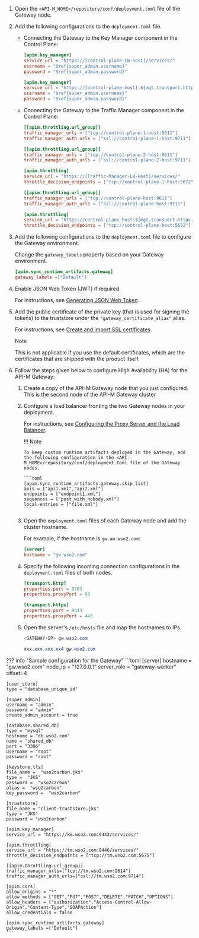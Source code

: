 
1.  Open the `<API-M_HOME>/repository/conf/deployment.toml` file of the Gateway node.

2.  Add the following configurations to the `deployment.toml` file.

    -   Connecting the Gateway to the Key Manager component in the Control Plane:

        ``` toml tab="Control Plane with HA"
        [apim.key_manager]
        service_url = "https://[control-plane-LB-host]/services/"
        username = "$ref{super_admin.username}"
        password = "$ref{super_admin.password}"                
        ```
        
        ``` toml tab="Single Control Plane"
        [apim.key_manager]
        service_url = "https://[control-plane-host]:${mgt.transport.https.port}/services/"
        username = "$ref{super_admin.username}"
        password = "$ref{super_admin.password}"
        ```

    -   Connecting the Gateway to the Traffic Manager component in the Control Plane:

        ``` toml tab="Control Plane with HA"
        [[apim.throttling.url_group]]
        traffic_manager_urls = ["tcp://control-plane-1-host:9611"]
        traffic_manager_auth_urls = ["ssl://control-plane-1-host:9711"]
        
        [[apim.throttling.url_group]]
        traffic_manager_urls = ["tcp://control-plane-2-host:9611"]
        traffic_manager_auth_urls = ["ssl://control-plane-2-host:9711"]
        
        [apim.throttling]
        service_url = "https://[Traffic-Manager-LB-Host]/services/"
        throttle_decision_endpoints = ["tcp://control-plane-1-host:5672", "tcp://control-plane-2-host:5672"]
        ```
        
        ``` toml tab="Single Control Plane"
        [[apim.throttling.url_group]]
        traffic_manager_urls = ["tcp://control-plane-host:9611"]
        traffic_manager_auth_urls = ["ssl://control-plane-host:9711"]
        
        [apim.throttling]
        service_url = "https://control-plane-host:${mgt.transport.https.port}/services/"
        throttle_decision_endpoints = ["tcp://control-plane-host:5672"]
        ```     

3.  Add the following configurations to the `deployment.toml` file to configure the Gateway environment.

     Change the `gateway_labels` property based on your Gateway environment.
   
     ```toml
     [apim.sync_runtime_artifacts.gateway]
     gateway_labels =["Default"]
     ```  

4.  Enable JSON Web Token (JWT) if required.

     For instructions, see [Generating JSON Web Token](../../../../deploy-and-publish/deploy-on-gateway/api-gateway/passing-enduser-attributes-to-the-backend-via-api-gateway/).   
     
5.  Add the public certificate of the private key (that is used for signing the tokens) to the truststore under the `"gateway_certificate_alias"` alias. 
    
    For instructions, see [Create and import SSL certificates](../../../../install-and-setup/setup/security/configuring-keystores/keystore-basics/creating-new-keystores).

     <html>
      <div class="admonition note">
      <p class="admonition-title">Note</p>
      <p>This is not applicable if you use the default certificates, which are the certificates that are shipped with the product itself. </p>
      </div> 
     </html>
     
6.  Follow the steps given below to configure High Availability (HA) for the API-M Gateway:

    1.  Create a copy of the API-M Gateway node that you just configured. This is the second node of the API-M Gateway cluster.
    2.  Configure a load balancer fronting the two Gateway nodes in your deployment.
                
        For instructions, see [Configuring the Proxy Server and the Load Balancer](../../../../install-and-setup/setup/setting-up-proxy-server-and-the-load-balancer/configuring-the-proxy-server-and-the-load-balancer/).

        !!! Note
        
            To keep custom runtime artifacts deployed in the Gateway, add the following configuration in the <API-M_HOME>/repository/conf/deployment.toml file of the Gateway nodes.  

            ```toml
            [apim.sync_runtime_artifacts.gateway.skip_list]
            apis = ["api1.xml","api2.xml"]
            endpoints = ["endpoint1.xml"]
            sequences = ["post_with_nobody.xml"]
            local-entries = ["file.xml"]
            ```

    3.  Open the `deployment.toml` files of each Gateway node and add the cluster hostname. 
          
          For example, if the hostname is `gw.am.wso2.com`:
    
          ``` toml
          [server]
          hostname = "gw.wso2.com"
          ```
          
    4.  Specify the following incoming connection configurations in the `deployment.toml` files of both nodes.
      
          ``` toml
          [transport.http]
          properties.port = 9763
          properties.proxyPort = 80
          
          [transport.https]
          properties.port = 9443
          properties.proxyPort = 443
          ```
      
    5.  Open the server's `/etc/hosts` file and map the hostnames to IPs.
    
        ```java tab="Format"
        <GATEWAY-IP> gw.wso2.com
        ```
    
        ``` java tab="Example"
        xxx.xxx.xxx.xx4 gw.wso2.com
        ``` 

??? info "Sample configuration for the Gateway"
    ```toml
    [server]
    hostname = "gw.wso2.com"
    node_ip = "127.0.0.1"
    server_role = "gateway-worker"
    offset=4
    
    [user_store]
    type = "database_unique_id"
            
    [super_admin]
    username = "admin"
    password = "admin"
    create_admin_account = true
    
    [database.shared_db]
    type = "mysql"
    hostname = "db.wso2.com"
    name = "shared_db"
    port = "3306"
    username = "root"
    password = "root"
    
    [keystore.tls]
    file_name =  "wso2carbon.jks"
    type =  "JKS"
    password =  "wso2carbon"
    alias =  "wso2carbon"
    key_password =  "wso2carbon"
    
    [truststore]
    file_name = "client-truststore.jks"
    type = "JKS"
    password = "wso2carbon"
    
    [apim.key_manager]
    service_url = "https://km.wso2.com:9443/services/"
    
    [apim.throttling]
    service_url = "https://tm.wso2.com:9446/services/"
    throttle_decision_endpoints = ["tcp://tm.wso2.com:5675"]
    
    [[apim.throttling.url_group]]
    traffic_manager_urls=["tcp://tm.wso2.com:9614"]
    traffic_manager_auth_urls=["ssl://tm.wso2.com:9714"]
    
    [apim.cors]
    allow_origins = "*"
    allow_methods = ["GET","PUT","POST","DELETE","PATCH","OPTIONS"]
    allow_headers = ["authorization","Access-Control-Allow-Origin","Content-Type","SOAPAction"]
    allow_credentials = false

    [apim.sync_runtime_artifacts.gateway]
    gateway_labels =["Default"]
    ```
